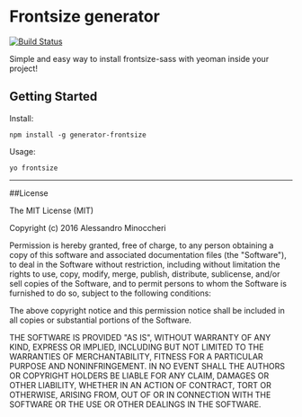 # Frontsize generator 

[![Build Status](https://api.travis-ci.org/AlessandroMinoccheri/generator-frontsize.png)](https://travis-ci.org/AlessandroMinoccheri/generator-frontsize)

Simple and easy way to install frontsize-sass with yeoman inside your project! 

## Getting Started

Install: 
```
npm install -g generator-frontsize
```

Usage: 
```
yo frontsize
```

---
##License

The MIT License (MIT)

Copyright (c) 2016 Alessandro Minoccheri

Permission is hereby granted, free of charge, to any person obtaining a copy of this software and associated documentation files (the "Software"), to deal in the Software without restriction, including without limitation the rights to use, copy, modify, merge, publish, distribute, sublicense, and/or sell copies of the Software, and to permit persons to whom the Software is furnished to do so, subject to the following conditions:

The above copyright notice and this permission notice shall be included in all copies or substantial portions of the Software.

THE SOFTWARE IS PROVIDED "AS IS", WITHOUT WARRANTY OF ANY KIND, EXPRESS OR IMPLIED, INCLUDING BUT NOT LIMITED TO THE WARRANTIES OF MERCHANTABILITY, FITNESS FOR A PARTICULAR PURPOSE AND NONINFRINGEMENT. IN NO EVENT SHALL THE AUTHORS OR COPYRIGHT HOLDERS BE LIABLE FOR ANY CLAIM, DAMAGES OR OTHER LIABILITY, WHETHER IN AN ACTION OF CONTRACT, TORT OR OTHERWISE, ARISING FROM, OUT OF OR IN CONNECTION WITH THE SOFTWARE OR THE USE OR OTHER DEALINGS IN THE SOFTWARE.